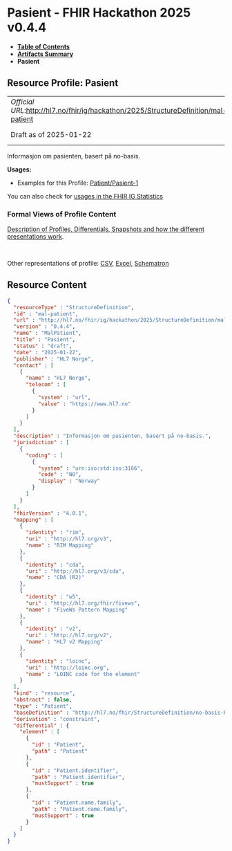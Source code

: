 # Pasient - FHIR Hackathon 2025 v0.4.4

* [**Table of Contents**](toc.md)
* [**Artifacts Summary**](artifacts.md)
* **Pasient**

## Resource Profile: Pasient 

| | |
| :--- | :--- |
| *Official URL*:http://hl7.no/fhir/ig/hackathon/2025/StructureDefinition/mal-patient | *Version*:0.4.4 |
| Draft as of 2025-01-22 | *Computable Name*:MalPatient |

 
Informasjon om pasienten, basert på no-basis. 

**Usages:**

* Examples for this Profile: [Patient/Pasient-1](Patient-Pasient-1.md)

You can also check for [usages in the FHIR IG Statistics](https://packages2.fhir.org/xig/hl7.fhir.no.hackathon.2025|current/StructureDefinition/mal-patient)

### Formal Views of Profile Content

 [Description of Profiles, Differentials, Snapshots and how the different presentations work](http://build.fhir.org/ig/FHIR/ig-guidance/readingIgs.html#structure-definitions). 

 

Other representations of profile: [CSV](StructureDefinition-mal-patient.csv), [Excel](StructureDefinition-mal-patient.xlsx), [Schematron](StructureDefinition-mal-patient.sch) 



## Resource Content

```json
{
  "resourceType" : "StructureDefinition",
  "id" : "mal-patient",
  "url" : "http://hl7.no/fhir/ig/hackathon/2025/StructureDefinition/mal-patient",
  "version" : "0.4.4",
  "name" : "MalPatient",
  "title" : "Pasient",
  "status" : "draft",
  "date" : "2025-01-22",
  "publisher" : "HL7 Norge",
  "contact" : [
    {
      "name" : "HL7 Norge",
      "telecom" : [
        {
          "system" : "url",
          "value" : "https://www.hl7.no"
        }
      ]
    }
  ],
  "description" : "Informasjon om pasienten, basert på no-basis.",
  "jurisdiction" : [
    {
      "coding" : [
        {
          "system" : "urn:iso:std:iso:3166",
          "code" : "NO",
          "display" : "Norway"
        }
      ]
    }
  ],
  "fhirVersion" : "4.0.1",
  "mapping" : [
    {
      "identity" : "rim",
      "uri" : "http://hl7.org/v3",
      "name" : "RIM Mapping"
    },
    {
      "identity" : "cda",
      "uri" : "http://hl7.org/v3/cda",
      "name" : "CDA (R2)"
    },
    {
      "identity" : "w5",
      "uri" : "http://hl7.org/fhir/fivews",
      "name" : "FiveWs Pattern Mapping"
    },
    {
      "identity" : "v2",
      "uri" : "http://hl7.org/v2",
      "name" : "HL7 v2 Mapping"
    },
    {
      "identity" : "loinc",
      "uri" : "http://loinc.org",
      "name" : "LOINC code for the element"
    }
  ],
  "kind" : "resource",
  "abstract" : false,
  "type" : "Patient",
  "baseDefinition" : "http://hl7.no/fhir/StructureDefinition/no-basis-Patient",
  "derivation" : "constraint",
  "differential" : {
    "element" : [
      {
        "id" : "Patient",
        "path" : "Patient"
      },
      {
        "id" : "Patient.identifier",
        "path" : "Patient.identifier",
        "mustSupport" : true
      },
      {
        "id" : "Patient.name.family",
        "path" : "Patient.name.family",
        "mustSupport" : true
      }
    ]
  }
}

```
